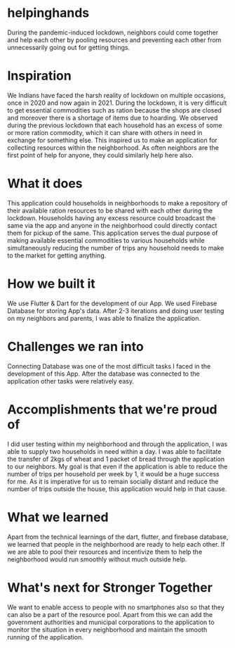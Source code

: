 # helpinghands
During the pandemic-induced lockdown, neighbors could come together and help each other by pooling resources and preventing each other from unnecessarily going out for getting things.
# Inspiration
We Indians have faced the harsh reality of lockdown on multiple occasions, once in 2020 and now again in 2021. During the lockdown, it is very difficult to get essential commodities such as ration because the shops are closed and moreover there is a shortage of items due to hoarding. We observed during the previous lockdown that each household has an excess of some or more ration commodity, which it can share with others in need in exchange for something else. This inspired us to make an application for collecting resources within the neighborhood. As often neighbors are the first point of help for anyone, they could similarly help here also.

# What it does
This application could households in neighborhoods to make a repository of their available ration resources to be shared with each other during the lockdown. Households having any excess resource could broadcast the same via the app and anyone in the neighborhood could directly contact them for pickup of the same. This application serves the dual purpose of making available essential commodities to various households while simultaneously reducing the number of trips any household needs to make to the market for getting anything.

# How we built it
We use Flutter & Dart for the development of our App. We used Firebase Database for storing App's data. After 2-3 iterations and doing user testing on my neighbors and parents, I was able to finalize the application.

# Challenges we ran into
Connecting Database was one of the most difficult tasks I faced in the development of this App. After the database was connected to the application other tasks were relatively easy.

# Accomplishments that we're proud of
I did user testing within my neighborhood and through the application, I was able to supply two households in need within a day. I was able to facilitate the transfer of 2kgs of wheat and 1 packet of bread through the application to our neighbors. My goal is that even if the application is able to reduce the number of trips per household per week by 1, it would be a huge success for me. As it is imperative for us to remain socially distant and reduce the number of trips outside the house, this application would help in that cause.

# What we learned
Apart from the technical learnings of the dart, flutter, and firebase database, we learned that people in the neighborhood are ready to help each other. If we are able to pool their resources and incentivize them to help the neighborhood would run smoothly without much outside help.

# What's next for Stronger Together
We want to enable access to people with no smartphones also so that they can also be a part of the resource pool. Apart from this we can add the government authorities and municipal corporations to the application to monitor the situation in every neighborhood and maintain the smooth running of the application.
